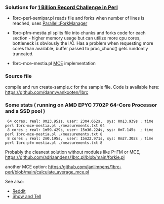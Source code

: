 ### Solutions for [1 Billion Record Challenge in Perl](https://www.morling.dev/blog/one-billion-row-challenge/)

* 1brc-perl-semipar.pl reads file and forks when number of lines is reached, uses [Parallel::ForkManager](https://metacpan.org/pod/Parallel::ForkManager)

* 1brc-pfm-mestia.pl splits file into chunks and forks code for each section - higher memory usage but can utilize more cpu cores, bottleneck is obviously the I/O.
Has a problem when requesting more cores than available, buffer passed to proc_chunc() gets rundomly truncated.

* 1brc-mce-mestia.pl [MCE](https://metacpan.org/pod/MCE) implementation

### Source file
compile and run create-sample.c for the sample file. Code is available here:
https://github.com/dannyvankooten/1brc

### Some stats ( running on AMD EPYC 7702P 64-Core Processor and a SSD pool )

```
 64 cores; real: 0m23.951s, user: 23m4.662s,  sys: 0m13.939s ; time perl 1brc-mce-mestia.pl ./measurements.txt 64
 8 cores ; real: 1m59.429s, user: 15m36.224s, sys: 0m7.145s  ; time perl 1brc-mce-mestia.pl ./measurements.txt 8
 8 cores ; real: 2m0.195s,  user: 15m22.971s, sys: 0m27.302s ; time perl 1brc-pfm-mestia.pl ./measurements.txt 8

```

Probably the cleanest solution without modules like P::FM or MCE, https://github.com/adriaandens/1brc.pl/blob/main/forkie.pl

another MCE option: https://github.com/janlimpens/1brc-perl/blob/main/calculate_average_mce.pl


See also:

* [Reddit](https://www.reddit.com/r/perl/comments/18ygpsi/1_billion_row_challenge_in_perl/)
* [Show and Tell](https://github.com/gunnarmorling/1brc/discussions/categories/show-and-tell)
